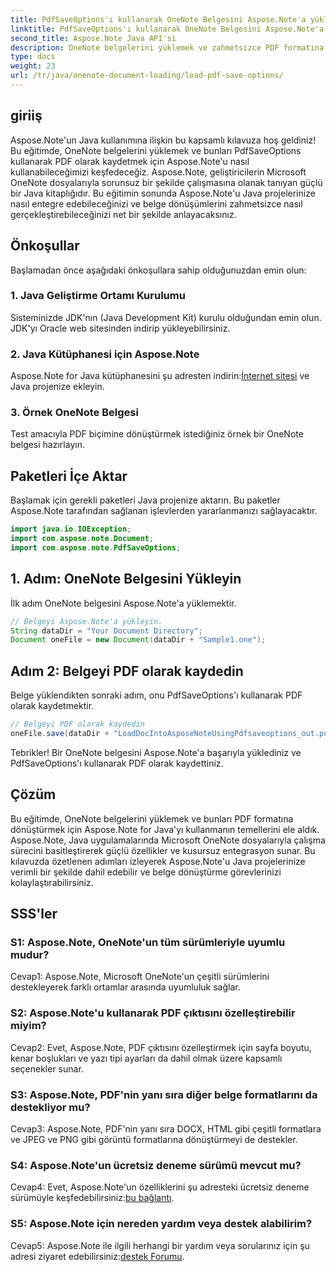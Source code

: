 ```yaml
---
title: PdfSaveOptions'ı kullanarak OneNote Belgesini Aspose.Note'a yükleyin
linktitle: PdfSaveOptions'ı kullanarak OneNote Belgesini Aspose.Note'a yükleyin
second_title: Aspose.Note Java API'si
description: OneNote belgelerini yüklemek ve zahmetsizce PDF formatına dönüştürmek için Aspose.Note for Java'yı nasıl kullanacağınızı öğrenin. Aspose.Note ile belge dönüştürme görevlerinizi basitleştirin.
type: docs
weight: 23
url: /tr/java/onenote-document-loading/load-pdf-save-options/
---
```

## giriiş

Aspose.Note'un Java kullanımına ilişkin bu kapsamlı kılavuza hoş geldiniz! Bu eğitimde, OneNote belgelerini yüklemek ve bunları PdfSaveOptions kullanarak PDF olarak kaydetmek için Aspose.Note'u nasıl kullanabileceğimizi keşfedeceğiz. Aspose.Note, geliştiricilerin Microsoft OneNote dosyalarıyla sorunsuz bir şekilde çalışmasına olanak tanıyan güçlü bir Java kitaplığıdır. Bu eğitimin sonunda Aspose.Note'u Java projelerinize nasıl entegre edebileceğinizi ve belge dönüşümlerini zahmetsizce nasıl gerçekleştirebileceğinizi net bir şekilde anlayacaksınız.

## Önkoşullar

Başlamadan önce aşağıdaki önkoşullara sahip olduğunuzdan emin olun:

### 1. Java Geliştirme Ortamı Kurulumu

Sisteminizde JDK'nın (Java Development Kit) kurulu olduğundan emin olun. JDK'yı Oracle web sitesinden indirip yükleyebilirsiniz.

### 2. Java Kütüphanesi için Aspose.Note

 Aspose.Note for Java kütüphanesini şu adresten indirin:[İnternet sitesi](https://releases.aspose.com/note/java/) ve Java projenize ekleyin.

### 3. Örnek OneNote Belgesi

Test amacıyla PDF biçimine dönüştürmek istediğiniz örnek bir OneNote belgesi hazırlayın.

## Paketleri İçe Aktar

Başlamak için gerekli paketleri Java projenize aktarın. Bu paketler Aspose.Note tarafından sağlanan işlevlerden yararlanmanızı sağlayacaktır.

```java
import java.io.IOException;
import com.aspose.note.Document;
import com.aspose.note.PdfSaveOptions;
```

## 1. Adım: OneNote Belgesini Yükleyin

İlk adım OneNote belgesini Aspose.Note'a yüklemektir.

```java
// Belgeyi Aspose.Note'a yükleyin.
String dataDir = "Your Document Directory";
Document oneFile = new Document(dataDir + "Sample1.one");
```

## Adım 2: Belgeyi PDF olarak kaydedin

Belge yüklendikten sonraki adım, onu PdfSaveOptions'ı kullanarak PDF olarak kaydetmektir.

```java
// Belgeyi PDF olarak kaydedin
oneFile.save(dataDir + "LoadDocIntoAsposeNoteUsingPdfsaveoptions_out.pdf", new PdfSaveOptions());
```

Tebrikler! Bir OneNote belgesini Aspose.Note'a başarıyla yüklediniz ve PdfSaveOptions'ı kullanarak PDF olarak kaydettiniz.

## Çözüm

Bu eğitimde, OneNote belgelerini yüklemek ve bunları PDF formatına dönüştürmek için Aspose.Note for Java'yı kullanmanın temellerini ele aldık. Aspose.Note, Java uygulamalarında Microsoft OneNote dosyalarıyla çalışma sürecini basitleştirerek güçlü özellikler ve kusursuz entegrasyon sunar. Bu kılavuzda özetlenen adımları izleyerek Aspose.Note'u Java projelerinize verimli bir şekilde dahil edebilir ve belge dönüştürme görevlerinizi kolaylaştırabilirsiniz.

## SSS'ler

### S1: Aspose.Note, OneNote'un tüm sürümleriyle uyumlu mudur?

Cevap1: Aspose.Note, Microsoft OneNote'un çeşitli sürümlerini destekleyerek farklı ortamlar arasında uyumluluk sağlar.

### S2: Aspose.Note'u kullanarak PDF çıktısını özelleştirebilir miyim?

Cevap2: Evet, Aspose.Note, PDF çıktısını özelleştirmek için sayfa boyutu, kenar boşlukları ve yazı tipi ayarları da dahil olmak üzere kapsamlı seçenekler sunar.

### S3: Aspose.Note, PDF'nin yanı sıra diğer belge formatlarını da destekliyor mu?

Cevap3: Aspose.Note, PDF'nin yanı sıra DOCX, HTML gibi çeşitli formatlara ve JPEG ve PNG gibi görüntü formatlarına dönüştürmeyi de destekler.

### S4: Aspose.Note'un ücretsiz deneme sürümü mevcut mu?

 Cevap4: Evet, Aspose.Note'un özelliklerini şu adresteki ücretsiz deneme sürümüyle keşfedebilirsiniz:[bu bağlantı](https://releases.aspose.com/).

### S5: Aspose.Note için nereden yardım veya destek alabilirim?

 Cevap5: Aspose.Note ile ilgili herhangi bir yardım veya sorularınız için şu adresi ziyaret edebilirsiniz:[destek Forumu](https://forum.aspose.com/c/note/28).